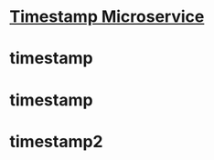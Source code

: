 
# [Timestamp Microservice](https://www.freecodecamp.org/learn/apis-and-microservices/apis-and-microservices-projects/timestamp-microservice)
# timestamp
# timestamp
# timestamp2
